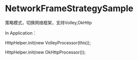 # NetworkFrameStrategySample
策略模式，切换网络框架，支持Volley,OkHttp


In Application：

HttpHelper.init(new VolleyProcessor(this));

HttpHelper.init(new OkHttpProcessor());
